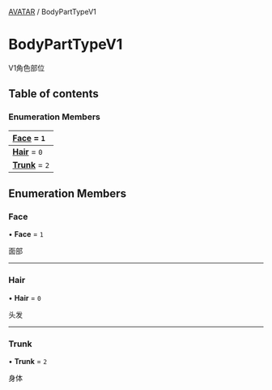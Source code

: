 [AVATAR](../groups/Core.AVATAR.md) / BodyPartTypeV1

# BodyPartTypeV1 <Badge type="tip" text="Enumeration" /> <Score text="BodyPartTypeV1" />

<span class="content-big">

V1角色部位

</span>

## Table of contents

### Enumeration Members <Score text="Enumeration" /> 
| **[Face](mw.BodyPartTypeV1.md#face)** = ``1``  |
| :----- |
| **[Hair](mw.BodyPartTypeV1.md#hair)** = ``0`` |
| **[Trunk](mw.BodyPartTypeV1.md#trunk)** = ``2`` |

## Enumeration Members

### Face <Score text="Face" /> 

• **Face** = ``1``

面部

___

### Hair <Score text="Hair" /> 

• **Hair** = ``0``

头发

___

### Trunk <Score text="Trunk" /> 

• **Trunk** = ``2``

身体
